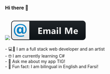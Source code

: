 ### Hi there 👋

<br>
<a href="https://www.linkedin.com/in/leilasadr"><img src="https://img.shields.io/badge/LinkedIn-0077B5?style=for-the-badge&logo=linkedin&logoColor=white" /></a>  <a href="mailto:leilasadr54@gmail.com"><img src=https://raw.githubusercontent.com/johnturner4004/readme-generator/master/src/components/assets/images/email_me_button_icon_151852.svg /></a>
<br>
<br>
- 💻🎨 I am a full stack web developer and an artist <br>
- 🤓 I am currently learning C# <br>
- 💬 Ask me about my app TIG! <br>
- 🥳 Fun fact: I am bilingual in English and Farsi! <br>

<!--
**leilasadr/leilasadr** is a ✨ _special_ ✨ repository because its `README.md` (this file) appears on your GitHub profile.

Here are some ideas to get you started:

- 🔭 I’m currently working on ...
- 🌱 I’m currently learning ...
- 👯 I’m looking to collaborate on ...
- 🤔 I’m looking for help with ...
- 💬 Ask me about ...
- 📫 How to reach me: ...
- 😄 Pronouns: ...
- ⚡ Fun fact: ...
-->
